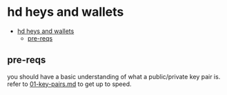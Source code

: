 # hd heys and wallets

- [hd heys and wallets](#hd-heys-and-wallets)
  - [pre-reqs](#pre-reqs)

## pre-reqs

you should have a basic understanding of what a public/private key pair is. refer to [01-key-pairs.md](01-key-pairs.md) to get up to speed.